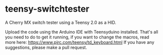 teensy-switchtester
===================

A Cherry MX switch tester using a Teensy 2.0 as a HID.

Upload the code using the Arduino IDE with Teensyduino installed.
That's all you need to do to get it running, if you want to change the macros, read more here:
https://www.pjrc.com/teensy/td_keyboard.html
If you have any suggestions, please make a pull request.
